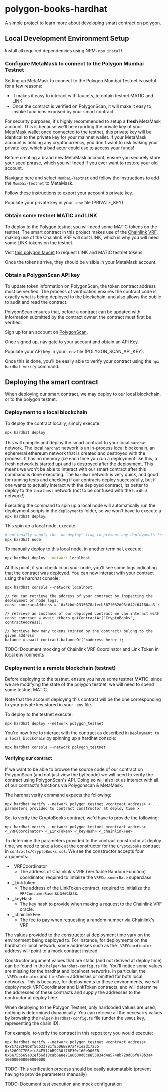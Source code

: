 # polygon-books-hardhat

A simple project to learn more about developing smart contract on polygon.

## Local Development Environment Setup

Install all required dependencies using NPM: `npm install`

### Configure MetaMask to connect to the Polygon Mumbai Testnet

Setting up MetaMask to connect to the Polygon Mumbai Testnet is useful for a few reasons:

- It makes it easy to interact with faucets, to obtain testnet MATIC and LINK
- Once the contract is verified on PolygonScan, it will make it easy to invoke functions
  exposed by your smart contract.

For security purposes, it's highly recommended to setup a **fresh** MetaMask account.
This is because we'll be exporting the private key of your MetaMask wallet once connected
to the testnet, this private key will be identical to the private key for your mainnet wallet.
If your MetaMask account is holding any cryptocurrency, you don't want to risk leaking
your private key, which a bad actor could use to access your funds!

Before creating a brand new MetaMask account, ensure you securely store your seed phrase, which
you will need if you ever want to restore your old account.

Navigate [here](https://docs.polygon.technology/docs/develop/metamask/config-polygon-on-metamask/)
and select `Mumbai-Testnet` and follow the instructions to add the `Mumbai-Testnet` to MetaMask.

Follow [these instructions](https://metamask.zendesk.com/hc/en-us/articles/360015289632-How-to-Export-an-Account-Private-Key)
to export your account's private key.

Populate your private key in your `.env` file (PRIVATE_KEY).

### Obtain some testnet MATIC and LINK

To deploy to the Polygon testnet you will need some MATIC tokens on the testnet.
The smart contract in this project makes use of the [Chainlink VRF](https://docs.chain.link/docs/chainlink-vrf/),
making use of the Chainlink VRF will cost LINK, which is why you will need some LINK tokens on
the testnet.

Visit [this polygon faucet](https://faucet.polygon.technology/) to request LINK and MATIC testnet tokens.

Once the tokens arrive, they should be visible in your MetaMask account.

### Obtain a PolygonScan API key

To update token information on PolygonScan, the token contract address must be verified.
The process of verification ensures the contract code is exactly what is being deployed to
the blockchain, and also allows the public to audit and read the contract.

PolygonScan ensures that, before a contract can be updated with information submitted by
the contract owner, the contract must first be verified.

Sign up for an account on [PolygonScan](https://polygonscan.com/).

Once signed up, navigate to your account and obtain an API Key.

Populate your API key in your `.env` file (POLYGON_SCAN_API_KEY).

Once this is done, you'll be easily able to verify your contract using the `npx hardhat verify` command.

## Deploying the smart contract

When deploying our smart contract, we may deploy to our local blockchain, or to the polygon testnet.

### Deployment to a local blockchain

To deploy the contract locally, simply execute:

```bash
npx hardhat deploy
```

This will compile and deploy the smart contract to your local `hardhat` network.
The local `hardhat` network is an in-process local blockchain, an ephemeral ethereum
network that is created and destroyed with the process.
It has no memory (i.e each time you run a deployment like this, a fresh network is
started up) and is destroyed after the deployment. This means we won't be able to
interact with our smart contract after this command is done executing. The `hardhat`
network is very quick, and good for running tests and checking if our contracts deploy
successfully, but if one wants to actually interact with the deployed contract, its better
to deploy to the `localhost` network (not to be confused with the `hardhat` network!).

Executing the command to spin up a local node will automatically run the deployment scripts
in the `deployments` folder, so we won't have to execute a `npx hardhat deploy`.

This spin up a local node, execute:

```bash
# optionally supply the `no-deploy` flag to prevent any deployments from executing
npx hardhat node
```

To manually deploy to this local node, in another terminal, execute:

```bash
npx hardhat deploy --network localhost
```

At this point, if you check in on your node, you'll see some logs indicating that the contract was
deployed. You can now interact with your contract using the hardhat console:

```
npx hardhat console --network localhost

// You can retrieve the address of your contract by inspecting the deployment or node logs.
const contractAddress = '0x5fbdb2315678afecb367f032d93f642f64180aa3';

// retrieve an instance of our deployed contract we can interact with
const contract = await ethers.getContractAt("CryptoBooks", contractAddress);

// Retrieve how many tokens (minted by the contract) belong to the given address
balance = await contract.balanceOf('<address_here>');
```

TODO: Document mocking of Chainlink VRF Coordinator and Link Token in local environments

### Deployment to a remote blockchain (testnet)

Before deploying to the testnet, ensure you have some testnet MATIC; since we are modifying
the state of the polygon testnet, we will need to spend some testnet MATIC.

Note that the account deploying this contract will be the one corresponding to your private
key stored in your `.env` file.

To deploy to the testnet execute:

```
npx hardhat deploy --network polygon_testnet
```

You're now free to interact with the contract as described in `Deployment to a local blockchain` by spinning up a hardhat console:

```
npx hardhat console --network polygon_testnet
```

#### Verifying our contract

If we want to be able to browse the source code of our contract on PolygonScan (and not just view the bytecode) we will
need to verify the contract using PolygonScan's API. Doing so will also let us interact with all of our contract's functions
via Polygonscan & MetaMask.

The hardhat verify command expects the following:

```
npx hardhat verify --network polygon_testnet <contract address> < ... parameters provided to contract constructor at deploy time >
```

So, to verify the CryptoBooks contract, we'd have to provide the following:

```
npx hardhat verify --network polygon_testnet <contract address> <_VRFCoordinator> <_LinkToken> <_keyHash> <_chainlinkFee>
```

To determine the parameters provided to the contract constructor at deploy time, we need to take a look at the constructor
for the `CryptoBooks` contract in `contracts/CryptoBooks.sol`. We see the constructor accepts four arguments:

- \_VRFCoordinator
  - The address of Chainlink's VRF (Verifiable Random Function) coordinator, required to intialize the `VRFConsumerBase` superclass.
- \_LinkToken
  - The address of the LinkToken contract, required to initialize the `VRFConsumerBase` superclass.
- \_keyHash
  - The key hash to provide when making a request to the Chainlink VRF oracle.
- \_chainlinkFee
  - The fee to pay when requesting a random number via Chainlink's VRF

The values provided to the constructor at deployment time vary on the environment being deployed to. For instance, for deployments
on the hardhat or local network, some addresses such as the `_VRFCoordinator` address will point to a mock contract instead.

Constructor argument values that are static (and not derived at deploy time) can be found in the `helper-hardhat-config.ts` file.
You'll notice some values are missing for the hardhat and localhost networks. In particular, the `_VRFCoordinator` and `LinkToken`
addresses or omitted for both local networks. This is because, for deployments to these environments, we will deploy mock
VRFCoordinator and LinkToken contracts, and will determine the addresses of these contracts and supply the addresses to the
contructor at deploy time.

When deploying to the Polygon Testnet, only hardcoded values are used, nothing is determined dynamically. You can retrieve all
the necesarry values by browsing the `helper-hardhat-config.ts` file (under the `80001` key, representing the chain ID).

For example, to verify the contract in this repository you would execute:

```
npx hardhat verify --network polygon_testnet <contract address> 0x8C7382F9D8f56b33781fE506E897a4F1e2d17255 0x326C977E6efc84E512bB9C30f76E30c160eD06FB 0x6e75b569a01ef56d18cab6a8e71e6600d6ce853834d4a5748b720d06f878b3a4 100000000000000000
```

TODO: This verification process should be easily automatable (prevent having to provide parameters manually)

TODO: Document test execution and mock configuration
